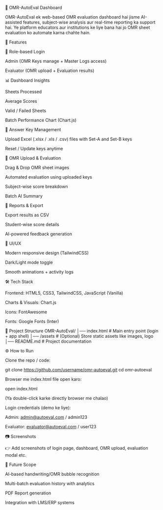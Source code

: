 📄 OMR-AutoEval Dashboard

OMR-AutoEval ek web-based OMR evaluation dashboard hai jisme AI-assisted features, subject-wise analysis aur real-time reporting ka support hai. Ye platform educators aur institutions ke liye bana hai jo OMR sheet evaluation ko automate karna chahte hain.

🚀 Features

🔑 Role-based Login

Admin (OMR Keys manage + Master Logs access)

Evaluator (OMR upload + Evaluation results)

📊 Dashboard Insights

Sheets Processed

Average Scores

Valid / Failed Sheets

Batch Performance Chart (Chart.js)

📂 Answer Key Management

Upload Excel (.xlsx / .xls / .csv) files with Set-A and Set-B keys

Reset / Update keys anytime

📝 OMR Upload & Evaluation

Drag & Drop OMR sheet images

Automated evaluation using uploaded keys

Subject-wise score breakdown

Batch AI Summary

📑 Reports & Export

Export results as CSV

Student-wise score details

AI-powered feedback generation

🎨 UI/UX

Modern responsive design (TailwindCSS)

Dark/Light mode toggle

Smooth animations + activity logs

🛠️ Tech Stack

Frontend: HTML5, CSS3, TailwindCSS, JavaScript (Vanilla)

Charts & Visuals: Chart.js

Icons: FontAwesome

Fonts: Google Fonts (Inter)

📂 Project Structure
OMR-AutoEval/
│── index.html         # Main entry point (login + app shell)
│── /assets            # (Optional) Store static assets like images, logo
│── README.md          # Project documentation

⚙️ How to Run

Clone the repo / code:

git clone https://github.com/username/omr-autoeval.git
cd omr-autoeval


Browser me index.html file open karo:

open index.html


(Ya double-click karke directly browser me chalao)

Login credentials (demo ke liye):

Admin: admin@autoeval.com / admin123

Evaluator: evaluator@autoeval.com / user123

📷 Screenshots

👉 Add screenshots of login page, dashboard, OMR upload, evaluation modal etc.

🔮 Future Scope

AI-based handwriting/OMR bubble recognition

Multi-batch evaluation history with analytics

PDF Report generation

Integration with LMS/ERP systems
